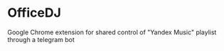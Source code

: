 # OfficeDJ
Google Chrome extension for shared control of "Yandex Music" playlist through a telegram bot
